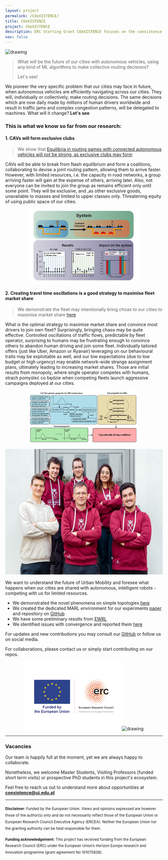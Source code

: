 ```yaml
---
layout: project
permalink: /COeXISTENCE/
title: COeXISTENCE
project: COeXISTENCE
description: ERC Starting Grant COeXISTENCE focuses on the coexistence of humans and autonomous vehicles in urban mobility systems. Explore experiments on future traffic systems, machine reinforcement learning, and social systems through innovative research led at Jagiellonian University in Kraków. Follow results and developments on GitHub and engage in collaborations.
nav: false
---
```



<img width="350" src="/./assets/img/logo_COeXISTENCE.jpeg" alt="drawing" class="responsive-logo"/>


> What will be the future of our cities with autonomous vehicles, using any kind of ML algorithms to make collective routing decisions?
>
> Let's see!

We pioneer the very specific problem that our cities may face in future, when autonomous vehicles are efficiently navigating across our cities. 
They will, individually or collectively, make routing decisions. The same decisions which are now daily made by millions of human drivers worldwide and result in traffic jams and complex congestion patterns, will be delegated to machines.
What will it change? **Let's see**

### This is what we know so far from our research:

#### 1. CAVs will form exclusive clubs

> We show that [Equilibria in routing games with connected autonomous vehicles will not be strong, as exclusive clubs may form](https://arxiv.org/pdf/2510.12862)

CAVs will be able to break from Nash equilibrium and form a coalitions, collaborating to devise a joint routing pattern, allowing them to arrive faster. However, with limited resources, i.e. the capacity in road networks, a
group arriving faster will gain at the expense of others, arriving later. Also, not everyone can be invited to join the group as remains efficient only until
some point. They will be exclusive, and ,as other exclusive goods, unavailable to masses and limited to upper classes only. Threatening equity of using public space of our cities.

<p align="center">
<img width="350" src="/./assets/img/overview.png" alt="drawing" class="responsive-logo"/>
</p>

#### 2. Creating travel time oscillations is a good strategy to maximise fleet market share

> We demonstrate the fleet may intentionally bring choas to our cities to maximise market share [here](arxiv)

What is the optimal strategy to maximise market share and convince most drivers to join own fleet? Surprisingly, bringing chaos may be quite effective. Controlled oscillations of traffic flows, predictable by fleet operator, surprising to humans may be frustrating enough to convince others to abandon human driving and join some fleet. Individually tailored offers (just like Uber, Amazon or Ryanair) leveraging on our behavioural traits may be exploitable as well, and our low expectations (due to low budget or high urgency) may enable network-wide strange assignment plans, ultimately leading to increasing market shares. Those are initial results from monopoly, where single operator competes with humans, strach pomyśleć co będzie when competing fleets launch aggressive campaigns deployed at our cities.

<p align="center">
<img width="350" src="/./assets/img/oscillations.jpg" alt="drawing" class="responsive-logo"/>
</p>

  
<p align="center">
<img src="/./assets/img/p_coexistence/team_coexistence.jpg" alt="team coexistence" height="400"/>
</p>


We want to understand the future of Urban Mobility and foresee what happens when our cities are shared with autonomous, intelligent robots - competing with us for limited resources. 
* We demonstrated the novel phenomena on simple topologies [here](https://www.nature.com/articles/s41598-025-90783-w)
* We created the dedicated MARL environment for our experiments [paper](https://arxiv.org/pdf/2502.20065) and repository on [GitHub](https://github.com/COeXISTENCE-PROJECT/RouteRL)
* We have some preliminary results from [EWRL](https://openreview.net/pdf?id=88zP8xh5D2)
* We identified issues with convergence and reported them [here](https://arxiv.org/pdf/2502.13188)

For updates and new contributions you may consult our [GitHub](https://github.com/COeXISTENCE-PROJECT) or follow us on social media. 

For collaborations, please contact us or simply start contributing on our repos.


<!---
. We create virtual environments where individual agents compete to arrive faster, more reliably and cheaper at their destinations.  Human agents are simulated with detailed behavioural models, estimated and calibrated on the field data to reproduce how we behave and adapt in the cities. In the same environment the deep learning agents try the same - they  use deep reinforcement learning to maximise their rewards. This creates a harsh competition in which machines have upper-hands strong enough to beat us. 



*COeXISTENCE* is a broad and deep experiment in virtual environment on future cities, aimed to discover the new phenomena and propose the new solutions. See the brief overview [here](https://raw.githubusercontent.com/RafalKucharskiPK/rafalkucharskipk.github.io/master/assets/pdf/flyer.pdf) and more thorough [presentation](https://raw.githubusercontent.com/RafalKucharskiPK/rafalkucharskipk.github.io/master/assets/pdf/Wyklad_ERC.pdf).

It spans between fields as diverse as:

* game theory;
* deep reinforcement learning;
* complex social systems;
* sustainability;
* urban mobility;
* agent based modelling;
* discrete choice theory.
--->

<p align="center">
<img src="/./assets/img/LOGO-ERC.jpg" alt="drawing" height="220"/><img src="/./assets/img/logo_kwadrat.jpg" alt="drawing" height="220"/>
</p>

----

### Vacancies

Our team is happily full at the moment, yet we are always happy to collaborate.

Nonetheless, we welcome Master Students, Visiting Professors (funded short term visits) or prospective PhD students in this project's ecosystem. 

Feel free to reach us out to understand more about opportunities at **coexistence@uj.edu.pl**

----


<sub>**Disclaimer**: Funded by the European Union. Views and opinions expressed are however those of the author(s) only and do not necessarily reflect those of the European Union or European Research Council Executive Agency (ERCEA). Neither the European Union nor the granting authority can be held responsible for them.</sub>

<sub>**Funding acknowledgement**: This project has received funding from the European Research Council (ERC) under the European Union’s Horizon Europe research and innovation programme  (grant agreement No 101075838).</sub>


